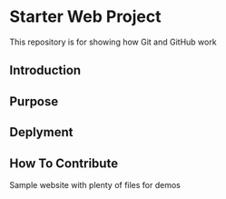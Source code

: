 # Starter Web Project

This repository is for showing how Git and GitHub work

## Introduction

## Purpose

## Deplyment

## How To Contribute

Sample website with plenty of files for demos